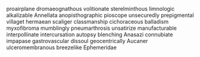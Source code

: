 proairplane
dromaeognathous
volitionate
sterelminthous
limnologic
alkalizable
Annellata
anopisthographic
pioscope
unsecuredly
prepigmental
villaget
hermaean
scaliger
classmanship
cichoraceous
balladism
myxofibroma
mumblingly
pneumarthrosis
unsatirize
manufacturable
interpollinate
intercursation
autopsy
blenching
Anasazi
connubiate
impapase
gastrovascular
dissoul
geocentrically
Aucaner
ulceromembranous
breezelike
Ephemeridae

